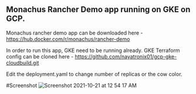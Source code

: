 ## Monachus Rancher Demo app running on GKE on GCP.
Monachus rancher demo app can be downloaded here - https://hub.docker.com/r/monachus/rancher-demo


In order to run this app, GKE need to be running already. GKE Terraform config can be cloned here - https://github.com/nayatronix01/gcp-gke-cloudbuild.git

Edit the deployment.yaml to change number of replicas or the cow color.

#Screenshot
![Screenshot 2021-10-21 at 12 54 17 AM](https://user-images.githubusercontent.com/61497470/138188376-2cd1cf02-8304-4a89-8f9a-a04a2ea32c22.png)

